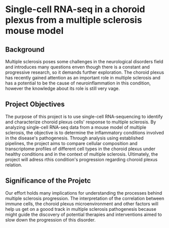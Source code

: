 # Single-cell RNA-seq in a choroid plexus from a multiple sclerosis mouse model

## Background
Multiple sclerosis poses some challenges in the neurological disorders field and introduces many questions enven though there is a constant and progressive research, so it demands further exploration. The choroid plexus has recently gained attention as an important role in multiple sclerosis and has a potential to be the cause of neuroinflammation in this condition, however the knowledge about its role is still very vage.

## Project Objectives
The purpose of this project is to use single-cell RNA-sequencing to identify and characterize choroid plexus cells' response to multiple sclerosis. By analyzing single-cell RNA-seq data from a mouse model of multiple sclerosis, the objective is to determine the inflammatory conditions involved in the disease's pathogenesis. Through analysis using established pipelines, the project aims to compare cellular composition and transcriptome profiles of different cell types in the choroid plexus under healthy conditions and in the context of multiple sclerosis. Ultimately, the project will adress rthis condition's progression regarding choroid plexus relation.

## Significance of the Projetc
Our effort holds many implications for understanding the processes behind multiple sclerosis progression. The interpretation of the correlation between immune cells, the choroid plexus microenvironment and other factors will help us get on a goood track in multiple sclerosis pathogenesis because might guide the discovery of potential therapies and interventions aimed to slow down the progression of this disorder.
